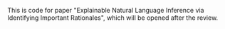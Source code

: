  This is code for paper "Explainable Natural Language Inference via Identifying Important Rationales", which will be opened after the review. 
